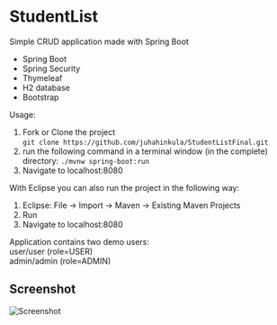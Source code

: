 # StudentList
Simple CRUD application made with Spring Boot

- Spring Boot
- Spring Security
- Thymeleaf
- H2 database
- Bootstrap

Usage:<br>
1) Fork or Clone the project <br>```git clone https://github.com/juhahinkula/StudentListFinal.git```<br>
2) run the following command in a terminal window (in the complete) directory:
```./mvnw spring-boot:run```
3) Navigate to localhost:8080<br>

With Eclipse you can also run the project in the following way:<br>
1) Eclipse: File -> Import -> Maven -> Existing Maven Projects<br>
2) Run<br>
3) Navigate to localhost:8080<br>

Application contains two demo users: <br>
user/user (role=USER) <br>
admin/admin (role=ADMIN)<br>

## Screenshot

![Screenshot](https://github.com/juhahinkula/juhahinkula.github.io/raw/master/img/crudboot.png)


